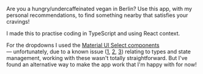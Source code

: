 Are you a hungry/undercaffeinated vegan in Berlin? Use this app, with my personal recommendations, to find something nearby that satisfies your cravings!

I made this to practise coding in TypeScript and using React context.

For the dropdowns I used the [Material UI Select components](https://mui.com/material-ui/react-select/) — unfortunately, due to a known issue ([1](https://github.com/mui/material-ui/issues/34414), [2](https://github.com/mui/material-ui/issues/33399 ), [3](https://github.com/mui/material-ui/issues/35715)) relating to types and state management, working with these wasn't totally straightforward. But I've found an alternative way to make the app work that I'm happy with for now!